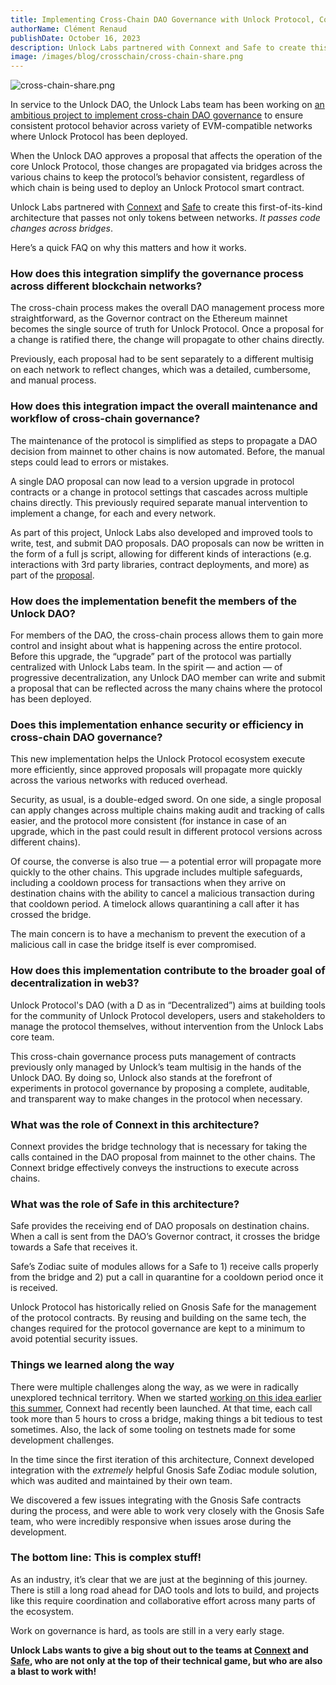 ```yaml
---
title: Implementing Cross-Chain DAO Governance with Unlock Protocol, Connext and Safe
authorName: Clément Renaud
publishDate: October 16, 2023
description: Unlock Labs partnered with Connext and Safe to create this first-of-its-kind architecture that passes not only tokens between networks. It passes code changes across bridges..
image: /images/blog/crosschain/cross-chain-share.png
---
```


![cross-chain-share.png](/images/blog/crosschain/cross-chain-share.png)

In service to the Unlock DAO, the Unlock Labs team has been working on [an ambitious project to implement cross-chain DAO governance](https://unlock-protocol.com/blog/crosschain) to ensure consistent protocol behavior across variety of EVM-compatible networks where Unlock Protocol has been deployed. 

When the Unlock DAO approves a proposal that affects the operation of the core Unlock Protocol, those changes are propagated via bridges across the various chains to keep the protocol’s behavior consistent, regardless of which chain is being used to deploy an Unlock Protocol smart contract. 

Unlock Labs partnered with [Connext](https://www.connext.network/) and [Safe](https://safe.global/) to create this first-of-its-kind architecture that passes not only tokens between networks. *It passes code changes across bridges*. 

Here’s a quick FAQ on why this matters and how it works.

### How does this integration simplify the governance process across different blockchain networks?

The cross-chain process makes the overall DAO management process more straightforward, as the Governor contract on the Ethereum mainnet becomes the single source of truth for Unlock Protocol. Once a proposal for a change is ratified there, the change will propagate to other chains directly.

Previously, each proposal had to be sent separately to a different multisig on each network to reflect changes, which was a detailed, cumbersome, and manual process.

### How does this integration impact the overall maintenance and workflow of cross-chain governance?

The maintenance of the protocol is simplified as steps to propagate a DAO decision from mainnet to other chains is now automated. Before, the manual steps could lead to errors or mistakes.

A single DAO proposal can now lead to a version upgrade in protocol contracts or a change in protocol settings that cascades across multiple chains directly. This previously required separate manual intervention to implement a change, for each and every network.

As part of this project, Unlock Labs also developed and improved tools to write, test, and submit DAO proposals. DAO proposals can now be written in the form of a full js script, allowing for different kinds of interactions (e.g. interactions with 3rd party libraries, contract deployments, and more) as part of the [proposal](https://github.com/unlock-protocol/unlock/pull/12790).

### How does the implementation benefit the members of the Unlock DAO?

For members of the DAO, the cross-chain process allows them to gain more control and insight about what is happening across the entire protocol. Before this upgrade, the “upgrade” part of the protocol was partially centralized with Unlock Labs team. In the spirit — and action — of progressive decentralization, any Unlock DAO member can write and submit a proposal that can be reflected across the many chains where the protocol has been deployed.

### Does this implementation enhance security or efficiency in cross-chain DAO governance?

This new implementation helps the Unlock Protocol ecosystem execute more efficiently, since approved proposals will propagate more quickly across the various networks with reduced overhead. 

Security, as usual, is a double-edged sword. On one side, a single proposal can apply changes across multiple chains making audit and tracking of calls easier, and the protocol more consistent (for instance in case of an upgrade, which in the past could result in different protocol versions across different chains). 

Of course, the converse is also true — a potential error will propagate more quickly to the other chains. This upgrade includes multiple safeguards, including a cooldown process for transactions when they arrive on destination chains with the ability to cancel a malicious transaction during that cooldown period. A timelock allows quarantining a call after it has crossed the bridge. 

The main concern is to have a mechanism to prevent the execution of a malicious call in case the bridge itself is ever compromised.

### How does this implementation contribute to the broader goal of decentralization in web3?

Unlock Protocol's DAO (with a D as in “Decentralized”) aims at building tools for the community of Unlock Protocol developers, users and stakeholders to manage the protocol themselves, without intervention from the Unlock Labs core team. 

This cross-chain governance process puts management of contracts previously only managed by Unlock’s team multisig in the hands of the Unlock DAO. By doing so, Unlock also stands at the forefront of experiments in protocol governance by proposing a complete, auditable, and transparent way to make changes in the protocol when necessary.

### What was the role of Connext in this architecture?

Connext provides the bridge technology that is necessary for taking the calls contained in the DAO proposal from mainnet to the other chains. The Connext bridge effectively conveys the instructions to execute across chains.

### What was the role of Safe in this architecture?

Safe provides the receiving end of DAO proposals on destination chains. When a call is sent from the DAO’s Governor contract, it crosses the bridge towards a Safe that receives it.

Safe’s Zodiac suite of modules allows for a Safe to 1) receive calls properly from the bridge and 2) put a call in quarantine for a cooldown period once it is received.

Unlock Protocol has historically relied on Gnosis Safe for the management of the protocol contracts. By reusing and building on the same tech, the changes required for the protocol governance are kept to a minimum to avoid potential security issues.

### Things we learned along the way

There were multiple challenges along the way, as we were in radically unexplored technical territory. When we started [working on this idea earlier this summer](https://unlock-protocol.com/blog/crosschain), Connext had recently been launched. At that time, each call took more than 5 hours to cross a bridge, making things a bit tedious to test sometimes. Also, the lack of some tooling on testnets made for some development challenges.

In the time since the first iteration of this architecture, Connext developed integration with the *extremely* helpful Gnosis Safe Zodiac module solution, which was audited and maintained by their own team.

We discovered a few issues integrating with the Gnosis Safe contracts during the process, and were able to work very closely with the Gnosis Safe team, who were incredibly responsive when issues arose during the development. 

### The bottom line: This is complex stuff!

As an industry, it’s clear that we are just at the beginning of this journey. There is still a long road ahead for DAO tools and lots to build, and projects like this require coordination and collaborative effort across many parts of the ecosystem.

Work on governance is hard, as tools are still in a very early stage. 

**Unlock Labs wants to give a big shout out to the teams at [Connext](https://www.connext.network/) and [Safe](https://safe.global/), who are not only at the top of their technical game, but who are also a blast to work with!**
